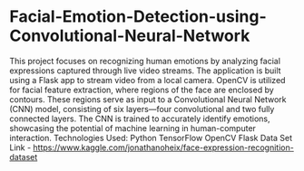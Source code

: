# Facial-Emotion-Detection-using-Convolutional-Neural-Network
This project focuses on recognizing human emotions by analyzing facial expressions captured through live video streams. The application is built using a Flask app to stream video from a local camera. OpenCV is utilized for facial feature extraction, where regions of the face are enclosed by contours. These regions serve as input to a Convolutional Neural Network (CNN) model, consisting of six layers—four convolutional and two fully connected layers. The CNN is trained to accurately identify emotions, showcasing the potential of machine learning in human-computer interaction.
Technologies Used:
  Python
  TensorFlow
  OpenCV
  Flask
Data Set Link - https://www.kaggle.com/jonathanoheix/face-expression-recognition-dataset
